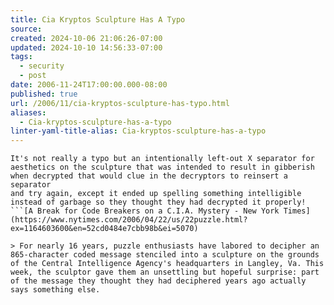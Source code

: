 ```yaml
---
title: Cia Kryptos Sculpture Has A Typo
source: 
created: 2024-10-06 21:06:26-07:00
updated: 2024-10-10 14:56:33-07:00
tags:
  - security
  - post
date: 2006-11-24T17:00:00.000-08:00
published: true
url: /2006/11/cia-kryptos-sculpture-has-typo.html
aliases:
  - Cia-kryptos-sculpture-has-a-typo
linter-yaml-title-alias: Cia-kryptos-sculpture-has-a-typo
---
```



```
It's not really a typo but an intentionally left-out X separator for  
aesthetics on the sculpture that was intended to result in gibberish  
when decrypted that would clue in the decryptors to reinsert a separator  
and try again, except it ended up spelling something intelligible  
instead of garbage so they thought they had decrypted it properly!
```[A Break for Code Breakers on a C.I.A. Mystery - New York Times](https://www.nytimes.com/2006/04/22/us/22puzzle.html?ex=1164603600&en=52cd0484e7cbb98b&ei=5070)  

> For nearly 16 years, puzzle enthusiasts have labored to decipher an 865-character coded message stenciled into a sculpture on the grounds of the Central Intelligence Agency's headquarters in Langley, Va. This week, the sculptor gave them an unsettling but hopeful surprise: part of the message they thought they had deciphered years ago actually says something else.